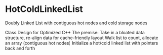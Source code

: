 # HotColdLinkedList
Doubly Linked List with contiguous hot nodes and cold storage nodes

Class Design for Optimized C++
The premise:
  Take in a bloated data structure, re-align data for cache-friendly layout
  Walk list to count, allocate an array (contiguous hot nodes)
  Initialize a hot/cold linked list with pointers back and forth
  

